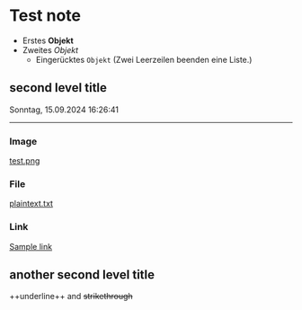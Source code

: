 # Test note

- Erstes **Objekt**
- Zweites *Objekt*
  - Eingerücktes `Objekt` (Zwei Leerzeilen beenden eine Liste.)

## second level title

Sonntag, 15.09.2024 16:26:41

------------------------------------------------------------------------

### Image

[test.png](./test.png)

### File

[plaintext.txt](./plaintext.txt)

### Link

[Sample link](http://kicker.de)

## another second level title

++underline++ and ~~strikethrough~~